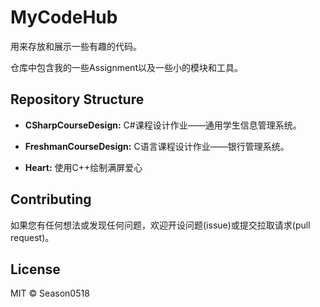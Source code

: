 # MyCodeHub

用来存放和展示一些有趣的代码。

仓库中包含我的一些Assignment以及一些小的模块和工具。

## Repository Structure

- __CSharpCourseDesign:__ C#课程设计作业——通用学生信息管理系统。

- __FreshmanCourseDesign:__ C语言课程设计作业——银行管理系统。

- __Heart:__ 使用C++绘制满屏爱心


## Contributing

如果您有任何想法或发现任何问题，欢迎开设问题(issue)或提交拉取请求(pull request)。

## License

MIT © Season0518
